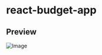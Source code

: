 # react-budget-app

## Preview

![Image](https://github.com/BakhmatKirill/react-budget-app/blob/main/preview/react-budget-app.jpg)
